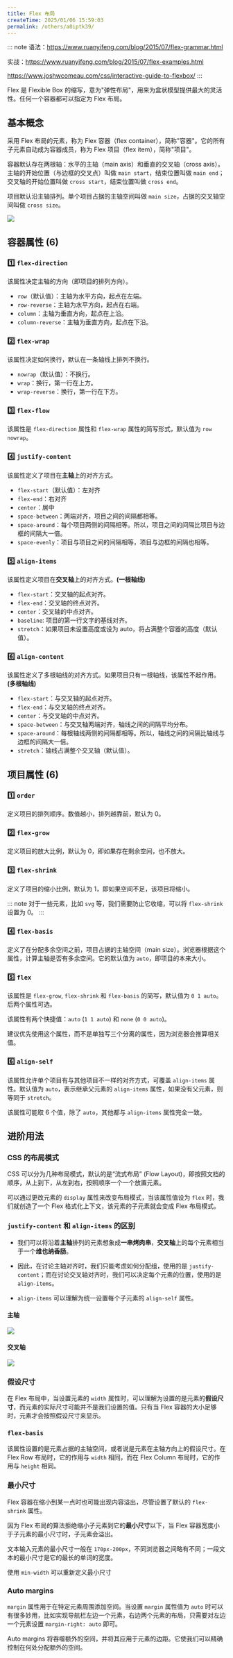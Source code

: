 ```yaml
---
title: Flex 布局
createTime: 2025/01/06 15:59:03
permalink: /others/a0iptk39/
---
```


::: note
语法：<https://www.ruanyifeng.com/blog/2015/07/flex-grammar.html>

实战：<https://www.ruanyifeng.com/blog/2015/07/flex-examples.html>

<https://www.joshwcomeau.com/css/interactive-guide-to-flexbox/>
:::

Flex 是 Flexible Box 的缩写，意为"弹性布局"，用来为盒状模型提供最大的灵活性。任何一个容器都可以指定为 Flex 布局。

## 基本概念

采用 Flex 布局的元素，称为 Flex 容器（flex container），简称"容器"。它的所有子元素自动成为容器成员，称为 Flex 项目（flex item），简称"项目"。

容器默认存在两根轴：水平的主轴（main axis）和垂直的交叉轴（cross axis）。主轴的开始位置（与边框的交叉点）叫做 `main start`，结束位置叫做 `main end`；交叉轴的开始位置叫做 `cross start`，结束位置叫做 `cross end`。

项目默认沿主轴排列。单个项目占据的主轴空间叫做 `main size`，占据的交叉轴空间叫做 `cross size`。

<img src="./images/flex.png" class="my-img" />

## 容器属性 (6)

### 1️⃣ `flex-direction`

该属性决定主轴的方向（即项目的排列方向）。

- `row`（默认值）：主轴为水平方向，起点在左端。
- `row-reverse`：主轴为水平方向，起点在右端。
- `column`：主轴为垂直方向，起点在上沿。
- `column-reverse`：主轴为垂直方向，起点在下沿。

### 2️⃣ `flex-wrap`

该属性决定如何换行，默认在一条轴线上排列不换行。

- `nowrap`（默认值）：不换行。
- `wrap`：换行，第一行在上方。
- `wrap-reverse`：换行，第一行在下方。

### 3️⃣ `flex-flow`

该属性是 `flex-direction` 属性和 `flex-wrap` 属性的简写形式，默认值为 `row nowrap`。

### 4️⃣ `justify-content`

该属性定义了项目在**主轴**上的对齐方式。

- `flex-start`（默认值）：左对齐
- `flex-end`：右对齐
- `center`：居中
- `space-between`：两端对齐，项目之间的间隔都相等。
- `space-around`：每个项目两侧的间隔相等。所以，项目之间的间隔比项目与边框的间隔大一倍。
- `space-evenly`：项目与项目之间的间隔相等，项目与边框的间隔也相等。

### 5️⃣ `align-items`

该属性定义项目在**交叉轴**上的对齐方式。**(一根轴线)**

- `flex-start`：交叉轴的起点对齐。
- `flex-end`：交叉轴的终点对齐。
- `center`：交叉轴的中点对齐。
- `baseline`: 项目的第一行文字的基线对齐。
- `stretch`：如果项目未设置高度或设为 auto，将占满整个容器的高度（默认值）。

### 6️⃣ `align-content`

该属性定义了多根轴线的对齐方式。如果项目只有一根轴线，该属性不起作用。**(多根轴线)**

- `flex-start`：与交叉轴的起点对齐。
- `flex-end`：与交叉轴的终点对齐。
- `center`：与交叉轴的中点对齐。
- `space-between`：与交叉轴两端对齐，轴线之间的间隔平均分布。
- `space-around`：每根轴线两侧的间隔都相等。所以，轴线之间的间隔比轴线与边框的间隔大一倍。
- `stretch`：轴线占满整个交叉轴（默认值）。

## 项目属性 (6)

### 1️⃣ `order`

定义项目的排列顺序。数值越小，排列越靠前，默认为 0。

### 2️⃣ `flex-grow`

定义项目的放大比例，默认为 0，即如果存在剩余空间，也不放大。

### 3️⃣ `flex-shrink`

定义了项目的缩小比例，默认为 1，即如果空间不足，该项目将缩小。

::: note
对于一些元素，比如 `svg` 等，我们需要防止它收缩，可以将 `flex-shrink` 设置为 0。
:::

### 4️⃣ `flex-basis`

定义了在分配多余空间之前，项目占据的主轴空间（main size）。浏览器根据这个属性，计算主轴是否有多余空间。它的默认值为 `auto`，即项目的本来大小。

### 5️⃣ `flex`

该属性是 `flex-grow`, `flex-shrink` 和 `flex-basis` 的简写，默认值为 `0 1 auto`。后两个属性可选。

该属性有两个快捷值：`auto` (`1 1 auto`) 和 `none` (`0 0 auto`)。

建议优先使用这个属性，而不是单独写三个分离的属性，因为浏览器会推算相关值。

### 6️⃣ `align-self`

该属性允许单个项目有与其他项目不一样的对齐方式，可覆盖 `align-items` 属性。默认值为 `auto`，表示继承父元素的 `align-items` 属性，如果没有父元素，则等同于 `stretch`。

该属性可能取 6 个值，除了 `auto`，其他都与 `align-items` 属性完全一致。

## 进阶用法

### CSS 的布局模式

CSS 可以分为几种布局模式，默认的是“流式布局” (Flow Layout)，即按照文档的顺序，从上到下，从左到右，按照顺序一个一个放置元素。

可以通过更改元素的 `display` 属性来改变布局模式，当该属性值设为 `flex` 时，我们就创造了一个 Flex 格式化上下文，该元素的子元素就会变成 Flex 布局模式。

### `justify-content` 和 `align-items` 的区别

- 我们可以将沿着**主轴**排列的元素想象成**一串烤肉串**，**交叉轴**上的每个元素相当于一个**维也纳香肠**。

- 因此，在讨论主轴对齐时，我们只能考虑如何分配组，使用的是 `justify-content`；而在讨论交叉轴对齐时，我们可以决定每个元素的位置，使用的是 `align-items`。

- `align-items` 可以理解为统一设置每个子元素的 `align-self` 属性。

#### 主轴

<img src="./images/souvlaki-labeled.webp" class="my-img zoom-40" />

#### 交叉轴

<img src="./images/bunched-wieners-fixed-outline.webp" class="my-img zoom-40" />

### 假设尺寸

在 Flex 布局中，当设置元素的 `width` 属性时，可以理解为设置的是元素的**假设尺寸**，而元素的实际尺寸可能并不是我们设置的值。只有当 Flex 容器的大小足够时，元素才会按照假设尺寸来显示。

### `flex-basis`

该属性设置的是元素占据的主轴空间，或者说是元素在主轴方向上的假设尺寸。在 Flex Row 布局时，它的作用与 `width` 相同，而在 Flex Column 布局时，它的作用与 `height` 相同。

### 最小尺寸

Flex 容器在缩小到某一点时也可能出现内容溢出，尽管设置了默认的 `flex-shrink` 属性。

因为 Flex 布局的算法拒绝缩小子元素到它的**最小尺寸**以下，当 Flex 容器宽度小于子元素的最小尺寸时，子元素会溢出。

文本输入元素的最小尺寸一般在 `170px-200px`，不同浏览器之间略有不同；一段文本的最小尺寸是它的最长的单词的宽度。

使用 `min-width` 可以重新定义最小尺寸

### Auto margins

`margin` 属性用于在特定元素周围添加空间。当设置 `margin` 属性值为 `auto` 时可以有很多妙用，比如实现导航栏左边一个元素，右边两个元素的布局，只需要对左边一个元素设置 `margin-right: auto` 即可。

Auto margins 将吞噬额外的空间，并将其应用于元素的边距。它使我们可以精确控制在何处分配额外的空间。
